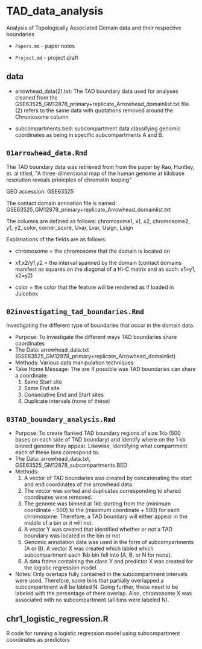 # TAD_data_analysis
Analysis of Topologically Associated Domain data and their respective boundaries

- `Papers.md` - paper notes

- `Project.md` - project draft

## data

* arrowhead_data(2).txt: The TAD boundary data used for analyses cleaned from the GSE63525_GM12878_primary+replicate_Arrowhead_domainlist.txt file. (2) refers to the same data with quotations removed around the Chromosome column

* subcompartments.bed: subcompartment data classifying genomic coordinates as being in specific subcompartments A and B.

## `01arrowhead_data.Rmd`

The TAD boundary data was retrieved from from the paper by Rao, Huntley, et. al titled,
"A three-dimensional map of the human genome at kilobase resolution reveals prinicples of chromatin looping"

GEO accession: GSE63525

The contact domain annoation file is named: GSE63525_GM12878_primary+replicate_Arrowhead_domainlist.txt

The columns are defined as follows: 
chromosome1, x1, x2, chromosome2, y1, y2, color, corner_score, Uvar, Lvar, Usign, Lsign

Explanations of the fields are as follows:

* chromosome = the chromosome that the domain is located on

* x1,x2/y1,y2 = the interval spanned by the domain (contact domains manifest as squares on the diagonal of a Hi-C matrix and as such: x1=y1, x2=y2)

* color = the color that the feature will be rendered as if loaded in Juicebox 

## `02investigating_tad_boundaries.Rmd`

Investigating the different type of boundaries that occur in the domain data.

* Purpose: To investigate the different ways TAD boundaries share coordinates
* The Data: arrowhead_data.txt (GSE63525_GM12878_primary+replicate_Arrowhead_domainlist)
* Methods: Various data manipulation techniques
* Take Home Message: The are 4 possible was TAD boundaries can share a coordinate:
   1. Same Start site
   2. Same End site
   3. Consecutive End and Start sites
   4. Duplicate intervals (none of these)

## `03TAD_boundary_analysis.Rmd`

* Purpose: To create flanked TAD boundary regions of size 1kb (500 bases on each side of TAD boundary) and identify where on the 1 kb binned genome they appear. Likewise, identifying what compartment each of these bins correspond to.
* The Data: arrowhead_data.txt, GSE63525_GM12878_subcompartments.BED
* Methods: 
   1. A vector of TAD boundaries was created by concatenating the start and end coordinates of the arrowhead data.
   2. The vector was sorted and duplicates corresponding to shared coordinates were removed.
   3. The genome was binned at 1kb starting from the (minimum coordinate - 500) to the (maximum coordinate + 500) for each chromosome. Therefore, a TAD boundary will either appear in the middle of a bin or it will not.
   4. A vector Y was created that identified whether or not a TAD boundary was located in the bin or not
   5. Genomic annotation data was used in the form of subcompartments (A or B). A vector X was created which labled which subcompartment each 1kb bin fell into (A, B, or N for none). 
   6. A data frame containing the class Y and predictor X was created for the logistic regression model.
* Notes: Only overlaps fully contained in the subcompartment intervals were used. Therefore, some bins that partially overlapped a subcompartment will be labled N. Going further, these need to be labeled with the percentage of there overlap. Also, chromosome X was associated with no subcompartment (all bins were labeled N).


## chr1_logistic_regression.R

R code for running a logistic regression model using subcompartment coordinates as predictors


